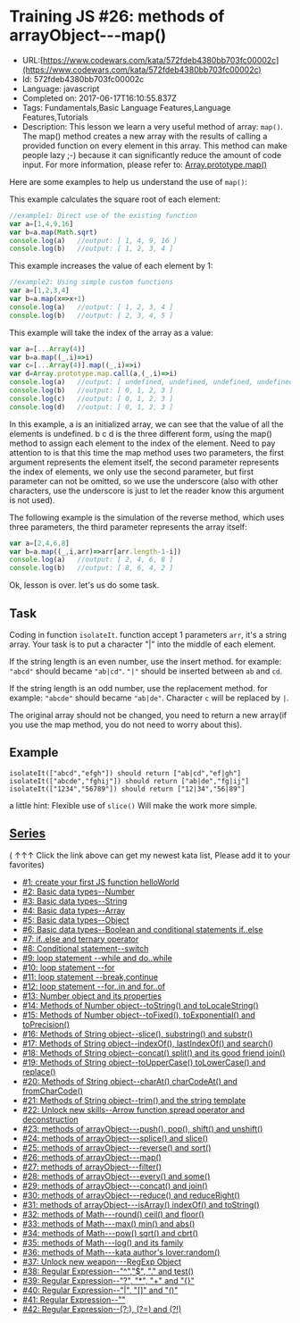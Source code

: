 # Training JS #26: methods of arrayObject---map()

 - URL:[https://www.codewars.com/kata/572fdeb4380bb703fc00002c](https://www.codewars.com/kata/572fdeb4380bb703fc00002c)
 - Id: 572fdeb4380bb703fc00002c
 - Language: javascript
 - Completed on: 2017-06-17T16:10:55.837Z
 - Tags: Fundamentals,Basic Language Features,Language Features,Tutorials
 - Description:
This lesson we learn a very useful method of array: ```map()```. The map() method creates a new array with the results of calling a provided function on every element in this array. This method can make people lazy ;-) because it can significantly reduce the amount of code input. For more information, please refer to: [Array.prototype.map()](https://developer.mozilla.org/en-US/docs/Web/JavaScript/Reference/Global_Objects/Array/map)

Here are some examples to help us understand the use of ```map()```:

This example calculates the square root of each element:
```javascript
//example1: Direct use of the existing function
var a=[1,4,9,16]
var b=a.map(Math.sqrt)
console.log(a)   //output: [ 1, 4, 9, 16 ]
console.log(b)   //output: [ 1, 2, 3, 4 ]
```
This example increases the value of each element by 1:
```javascript
//example2: Using simple custom functions
var a=[1,2,3,4]
var b=a.map(x=>x+1)
console.log(a)   //output: [ 1, 2, 3, 4 ]
console.log(b)   //output: [ 2, 3, 4, 5 ]
```
This example will take the index of the array as a value:
```javascript
var a=[...Array(4)]
var b=a.map((_,i)=>i)
var c=[...Array(4)].map((_,i)=>i)  
var d=Array.prototype.map.call(a,(_,i)=>i)
console.log(a)   //output: [ undefined, undefined, undefined, undefined ]
console.log(b)   //output: [ 0, 1, 2, 3 ]
console.log(c)   //output: [ 0, 1, 2, 3 ]
console.log(d)   //output: [ 0, 1, 2, 3 ]
```
In this example, a is an initialized array, we can see that the value of all the elements is undefined. b c d is the three different form, using the map() method to assign each element to the index of the element. Need to pay attention to is that this time the map method uses two parameters, the first argument represents the element itself, the second parameter represents the index of elements, we only use the second parameter, but first parameter can not be omitted, so we use the underscore (also with other characters, use the underscore is just to let the reader know this argument is not used).

The following example is the simulation of the reverse method, which uses three parameters, the third parameter represents the array itself:
```javascript
var a=[2,4,6,8]
var b=a.map((_,i,arr)=>arr[arr.length-1-i])
console.log(a)   //output: [ 2, 4, 6, 8 ]
console.log(b)   //output: [ 8, 6, 4, 2 ]
```


Ok, lesson is over. let's us do some task.

## Task

Coding in function ```isolateIt```. function accept 1  parameters ```arr```, it's a string array. Your task is to put a character "|" into the middle of each element. 

If the string length is an even number, use the insert method. for example: ```"abcd"``` should became ```"ab|cd"```. ```"|"``` should be inserted between ```ab``` and ```cd```.

If the string length is an odd number, use the replacement method. for example: ```"abcde"``` should became ```"ab|de"```. Character ```c``` will be replaced by ```|```.

The original array should not be changed, you need to return a new array(if you use the map method, you do not need to worry about this).

## Example

```
isolateIt(["abcd","efgh"]) should return ["ab|cd","ef|gh"]
isolateIt(["abcde","fghij"]) should return ["ab|de","fg|ij"]
isolateIt(["1234","56789"]) should return ["12|34","56|89"]
```

a little hint: Flexible use of ```slice()``` Will make the work more simple.
    
## [Series](http://github.com/myjinxin2015/Katas-list-of-Training-JS-series)

( ↑↑↑ Click the link above can get my newest kata list, Please add it to your favorites)

 - [#1: create your first JS function helloWorld](http://www.codewars.com/kata/571ec274b1c8d4a61c0000c8)
 - [#2: Basic data types--Number](http://www.codewars.com/kata/571edd157e8954bab500032d)
 - [#3:  Basic data types--String](http://www.codewars.com/kata/571edea4b625edcb51000d8e)
 - [#4:  Basic data types--Array](http://www.codewars.com/kata/571effabb625ed9b0600107a)
 - [#5:  Basic data types--Object](http://www.codewars.com/kata/571f1eb77e8954a812000837)
 - [#6:  Basic data types--Boolean and conditional statements if..else](http://www.codewars.com/kata/571f832f07363d295d001ba8)
 - [#7:  if..else and ternary operator](http://www.codewars.com/kata/57202aefe8d6c514300001fd)
 - [#8: Conditional statement--switch](http://www.codewars.com/kata/572059afc2f4612825000d8a)
 - [#9: loop statement --while and do..while](http://www.codewars.com/kata/57216d4bcdd71175d6000560)
 - [#10: loop statement --for](http://www.codewars.com/kata/5721a78c283129e416000999)
 - [#11: loop statement --break,continue](http://www.codewars.com/kata/5721c189cdd71194c1000b9b)
 - [#12: loop statement --for..in and for..of](http://www.codewars.com/kata/5722b3f0bd5583cf44001000)
 - [#13: Number object and  its properties](http://www.codewars.com/kata/5722fd3ab7162a3a4500031f)
 - [#14: Methods of Number object--toString() and toLocaleString()](http://www.codewars.com/kata/57238ceaef9008adc7000603)
 - [#15: Methods of Number object--toFixed(), toExponential() and toPrecision()](http://www.codewars.com/kata/57256064856584bc47000611)
 - [#16: Methods of String object--slice(), substring() and substr()](http://www.codewars.com/kata/57274562c8dcebe77e001012)
 - [#17: Methods of String object--indexOf(), lastIndexOf() and search()](http://www.codewars.com/kata/57277a31e5e51450a4000010)
 - [#18: Methods of String object--concat() split() and its good friend join()](http://www.codewars.com/kata/57280481e8118511f7000ffa)
 - [#19: Methods of String object--toUpperCase() toLowerCase() and replace()](http://www.codewars.com/kata/5728203b7fc662a4c4000ef3)
 - [#20: Methods of String object--charAt() charCodeAt() and fromCharCode()](http://www.codewars.com/kata/57284d23e81185ae6200162a)
 - [#21: Methods of String object--trim() and the string template](http://www.codewars.com/kata/5729b103dd8bac11a900119e)
 - [#22: Unlock new skills--Arrow function,spread operator and deconstruction](http://www.codewars.com/kata/572ab0cfa3af384df7000ff8)
 - [#23: methods of arrayObject---push(), pop(), shift() and unshift()](http://www.codewars.com/kata/572af273a3af3836660014a1)
 - [#24: methods of arrayObject---splice() and slice()](http://www.codewars.com/kata/572cb264362806af46000793)
 - [#25: methods of arrayObject---reverse() and sort()](http://www.codewars.com/kata/572df796914b5ba27c000c90)
 - [#26: methods of arrayObject---map()](http://www.codewars.com/kata/572fdeb4380bb703fc00002c)
 - [#27: methods of arrayObject---filter()](http://www.codewars.com/kata/573023c81add650b84000429)
 - [#28: methods of arrayObject---every() and some()](http://www.codewars.com/kata/57308546bd9f0987c2000d07)
 - [#29: methods of arrayObject---concat() and join()](http://www.codewars.com/kata/5731861d05d14d6f50000626)
 - [#30: methods of arrayObject---reduce() and reduceRight()](http://www.codewars.com/kata/573156709a231dcec9000ee8)
 - [#31: methods of arrayObject---isArray() indexOf() and toString()](http://www.codewars.com/kata/5732b0351eb838d03300101d)
 - [#32: methods of Math---round() ceil() and floor()](http://www.codewars.com/kata/5732d3c9791aafb0e4001236)
 - [#33: methods of Math---max() min() and abs()](http://www.codewars.com/kata/5733d6c2d780e20173000baa)
 - [#34: methods of Math---pow() sqrt() and cbrt()](http://www.codewars.com/kata/5733f948d780e27df6000e33)
 - [#35: methods of Math---log() and its family](http://www.codewars.com/kata/57353de879ccaeb9f8000564)
 - [#36: methods of Math---kata author's lover:random()](http://www.codewars.com/kata/5735956413c2054a680009ec)
 - [#37: Unlock new weapon---RegExp Object](http://www.codewars.com/kata/5735e39313c205fe39001173)
 - [#38: Regular Expression--"^","$", "." and test()](http://www.codewars.com/kata/573975d3ac3eec695b0013e0)
 - [#39: Regular Expression--"?", "*", "+" and "{}"](http://www.codewars.com/kata/573bca07dffc1aa693000139)
 - [#40: Regular Expression--"|", "[]" and "()"](http://www.codewars.com/kata/573d11c48b97c0ad970002d4)
 - [#41: Regular Expression--"\"](http://www.codewars.com/kata/573e6831e3201f6a9b000971)
 - [#42: Regular Expression--(?:), (?=) and (?!)](http://www.codewars.com/kata/573fb9223f9793e485000453)
 
